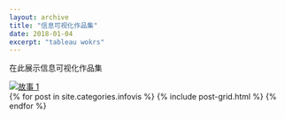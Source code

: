 ```yaml
---
layout: archive
title: "信息可视化作品集"
date: 2018-01-04
excerpt: "tableau wokrs"
---
```


在此展示信息可视化作品集

<div class='tableauPlaceholder' id='viz1515257269156' style='position: relative'><noscript><a href='#'>
<img alt='故事 1 ' src='https:&#47;&#47;public.tableau.com&#47;static&#47;images&#47;-4&#47;-4S_1&#47;1_1&#47;1_rss.png' style='border: none' /></a></noscript><object class='tableauViz'  style='display:none;'><param name='host_url' value='https%3A%2F%2Fpublic.tableau.com%2F' /> 
<param name='embed_code_version' value='3' /> 
<param name='site_root' value='' />
<param name='name' value='-4S_1&#47;1_1' />
<param name='tabs' value='no' />
<param name='toolbar' value='yes' />
<param name='static_image' value='https:&#47;&#47;public.tableau.com&#47;static&#47;images&#47;-4&#47;-4S_1&#47;1_1&#47;1.png' /> 
<param name='animate_transition' value='yes' />
<param name='display_static_image' value='yes' />
<param name='display_spinner' value='yes' />
<param name='display_overlay' value='yes' />
<param name='display_count' value='yes' /></object></div>                
<script type='text/javascript'>                    var divElement = document.getElementById('viz1515257269156');                    var vizElement = divElement.getElementsByTagName('object')[0];                    vizElement.style.width='100%';vizElement.style.height=(divElement.offsetWidth*0.75)+'px';                    var scriptElement = document.createElement('script');                    scriptElement.src = 'https://public.tableau.com/javascripts/api/viz_v1.js';                    vizElement.parentNode.insertBefore(scriptElement, vizElement);                </script>


<div class="tiles">
{% for post in site.categories.infovis %}
  {% include post-grid.html %}
{% endfor %}
</div><!-- /.tiles 把所有categories 有 infovis 的列出来-->
